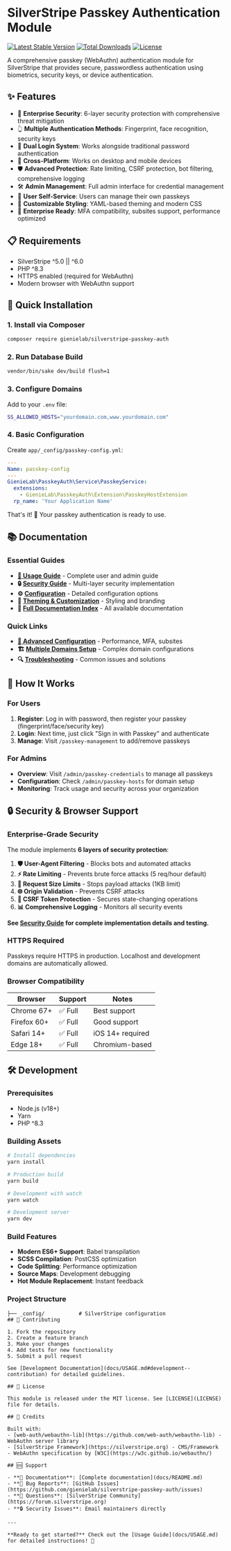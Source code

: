 # SilverStripe Passkey Authentication Module

[![Latest Stable Version](https://poser.pugx.org/gienielab/silverstripe-passkey-auth/v/stable)](https://packagist.org/packages/gienielab/silverstripe-passkey-auth)
[![Total Downloads](https://poser.pugx.org/gienielab/silverstripe-passkey-auth/downloads)](https://packagist.org/packages/gienielab/silverstripe-passkey-auth)
[![License](https://poser.pugx.org/gienielab/silverstripe-passkey-auth/license)](https://packagist.org/packages/gienielab/silverstripe-passkey-auth)

A comprehensive passkey (WebAuthn) authentication module for SilverStripe that provides secure, passwordless authentication using biometrics, security keys, or device authentication.

## ✨ Features

- 🔐 **Enterprise Security**: 6-layer security protection with comprehensive threat mitigation
- 👆 **Multiple Authentication Methods**: Fingerprint, face recognition, security keys
- 🔄 **Dual Login System**: Works alongside traditional password authentication  
- 📱 **Cross-Platform**: Works on desktop and mobile devices
- 🛡️ **Advanced Protection**: Rate limiting, CSRF protection, bot filtering, comprehensive logging
- 🛠️ **Admin Management**: Full admin interface for credential management
- 👤 **User Self-Service**: Users can manage their own passkeys
- 🎨 **Customizable Styling**: YAML-based theming and modern CSS
- 🏢 **Enterprise Ready**: MFA compatibility, subsites support, performance optimized

## 📋 Requirements

- SilverStripe ^5.0 || ^6.0
- PHP ^8.3
- HTTPS enabled (required for WebAuthn)
- Modern browser with WebAuthn support

## 🚀 Quick Installation

### 1. Install via Composer

```bash
composer require gienielab/silverstripe-passkey-auth
```

### 2. Run Database Build

```bash
vendor/bin/sake dev/build flush=1
```

### 3. Configure Domains

Add to your `.env` file:

```bash
SS_ALLOWED_HOSTS="yourdomain.com,www.yourdomain.com"
```

### 4. Basic Configuration

Create `app/_config/passkey-config.yml`:

```yaml
---
Name: passkey-config
---
GienieLab\PasskeyAuth\Service\PasskeyService:
  extensions:
    - GienieLab\PasskeyAuth\Extension\PasskeyHostExtension
  rp_name: 'Your Application Name'
```

That's it! 🎉 Your passkey authentication is ready to use.

## 📚 Documentation

### Essential Guides
- **[📖 Usage Guide](docs/USAGE.md)** - Complete user and admin guide
- **🔒 [Security Guide](docs/SECURITY.md)** - Multi-layer security implementation
- **⚙️ [Configuration](docs/HOST_BASED_CONFIG.md)** - Detailed configuration options
- **🎨 [Theming & Customization](docs/RP_NAME_CONFIGURATION.md)** - Styling and branding
- **📑 [Full Documentation Index](docs/README.md)** - All available documentation

### Quick Links
- **[🔧 Advanced Configuration](docs/OPTIMIZATION_GUIDE.md)** - Performance, MFA, subsites
- **🏗️ [Multiple Domains Setup](docs/MULTIPLE_DOMAINS.md)** - Complex domain configurations
- **🔍 [Troubleshooting](docs/USAGE.md#troubleshooting)** - Common issues and solutions

## 🎯 How It Works

### For Users
1. **Register**: Log in with password, then register your passkey (fingerprint/face/security key)
2. **Login**: Next time, just click "Sign in with Passkey" and authenticate
3. **Manage**: Visit `/passkey-management` to add/remove passkeys

### For Admins
- **Overview**: Visit `/admin/passkey-credentials` to manage all passkeys
- **Configuration**: Check `/admin/passkey-hosts` for domain setup
- **Monitoring**: Track usage and security across your organization

## 🔒 Security & Browser Support

### Enterprise-Grade Security
The module implements **6 layers of security protection**:

1. **🛡️ User-Agent Filtering** - Blocks bots and automated attacks
2. **⚡ Rate Limiting** - Prevents brute force attacks (5 req/hour default)
3. **📏 Request Size Limits** - Stops payload attacks (1KB limit)
4. **🌐 Origin Validation** - Prevents CSRF attacks
5. **🔑 CSRF Token Protection** - Secures state-changing operations
6. **📊 Comprehensive Logging** - Monitors all security events

**See [Security Guide](docs/SECURITY.md) for complete implementation details and testing.**

### HTTPS Required
Passkeys require HTTPS in production. Localhost and development domains are automatically allowed.

### Browser Compatibility
| Browser | Support | Notes |
|---------|---------|-------|
| Chrome 67+ | ✅ Full | Best support |
| Firefox 60+ | ✅ Full | Good support |
| Safari 14+ | ✅ Full | iOS 14+ required |
| Edge 18+ | ✅ Full | Chromium-based |

## 🛠️ Development

### Prerequisites
- Node.js (v18+)
- Yarn
- PHP ^8.3

### Building Assets

```bash
# Install dependencies
yarn install

# Production build
yarn build

# Development with watch
yarn watch

# Development server
yarn dev
```

### Build Features
- **Modern ES6+ Support**: Babel transpilation
- **SCSS Compilation**: PostCSS optimization
- **Code Splitting**: Performance optimization
- **Source Maps**: Development debugging
- **Hot Module Replacement**: Instant feedback

### Project Structure

```
├── _config/           # SilverStripe configuration
## 🤝 Contributing

1. Fork the repository
2. Create a feature branch
3. Make your changes
4. Add tests for new functionality
5. Submit a pull request

See [Development Documentation](docs/USAGE.md#development--contribution) for detailed guidelines.

## 📄 License

This module is released under the MIT license. See [LICENSE](LICENSE) file for details.

## 🙏 Credits

Built with:
- [web-auth/webauthn-lib](https://github.com/web-auth/webauthn-lib) - WebAuthn server library
- [SilverStripe Framework](https://silverstripe.org) - CMS/Framework
- WebAuthn specification by [W3C](https://w3c.github.io/webauthn/)

## 🆘 Support

- **📖 Documentation**: [Complete documentation](docs/README.md)
- **🐛 Bug Reports**: [GitHub Issues](https://github.com/gienielab/silverstripe-passkey-auth/issues)
- **💬 Questions**: [SilverStripe Community](https://forum.silverstripe.org)
- **🔒 Security Issues**: Email maintainers directly

---

**Ready to get started?** Check out the [Usage Guide](docs/USAGE.md) for detailed instructions! 🚀
